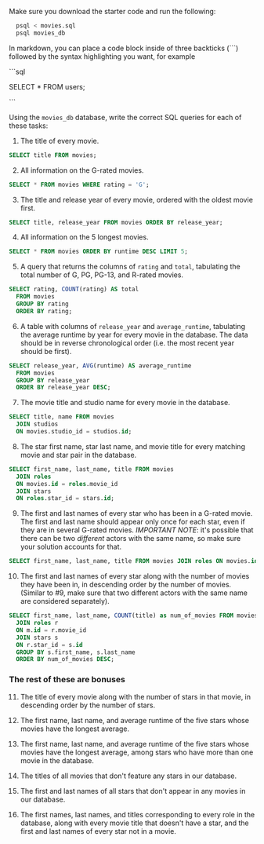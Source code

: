 Make sure you download the starter code and run the following:

```sh
  psql < movies.sql
  psql movies_db
```

In markdown, you can place a code block inside of three backticks (```) followed by the syntax highlighting you want, for example

\```sql

SELECT \* FROM users;

\```

Using the `movies_db` database, write the correct SQL queries for each of these tasks:

1.  The title of every movie.

```sql
SELECT title FROM movies;
```

2.  All information on the G-rated movies.

```sql
SELECT * FROM movies WHERE rating = 'G';
```

3.  The title and release year of every movie, ordered with the
    oldest movie first.

```sql
SELECT title, release_year FROM movies ORDER BY release_year;
```
    
4.  All information on the 5 longest movies.

```sql
SELECT * FROM movies ORDER BY runtime DESC LIMIT 5;
```

5.  A query that returns the columns of `rating` and `total`, tabulating the
    total number of G, PG, PG-13, and R-rated movies.

```sql
SELECT rating, COUNT(rating) AS total
  FROM movies
  GROUP BY rating
  ORDER BY rating;
```

6.  A table with columns of `release_year` and `average_runtime`,
    tabulating the average runtime by year for every movie in the database. The data should be in reverse chronological order (i.e. the most recent year should be first).

```sql
SELECT release_year, AVG(runtime) AS average_runtime
  FROM movies
  GROUP BY release_year
  ORDER BY release_year DESC;
```

7.  The movie title and studio name for every movie in the
    database.

```sql
SELECT title, name FROM movies
  JOIN studios
  ON movies.studio_id = studios.id;
```

8.  The star first name, star last name, and movie title for every
    matching movie and star pair in the database.

```sql
SELECT first_name, last_name, title FROM movies
  JOIN roles
  ON movies.id = roles.movie_id
  JOIN stars
  ON roles.star_id = stars.id;
```

9.  The first and last names of every star who has been in a G-rated movie. The first and last name should appear only once for each star, even if they are in several G-rated movies. *IMPORTANT NOTE*: it's possible that there can be two *different* actors with the same name, so make sure your solution accounts for that.

```sql
SELECT first_name, last_name, title FROM movies JOIN roles ON movies.id = roles.movie_id JOIN stars ON roles.star_id = stars.id WHERE rating = 'G';
```

10. The first and last names of every star along with the number
    of movies they have been in, in descending order by the number of movies. (Similar to #9, make sure
    that two different actors with the same name are considered separately).

```sql
SELECT first_name, last_name, COUNT(title) as num_of_movies FROM movies m
  JOIN roles r
  ON m.id = r.movie_id
  JOIN stars s
  ON r.star_id = s.id
  GROUP BY s.first_name, s.last_name
  ORDER BY num_of_movies DESC;
```

### The rest of these are bonuses

11. The title of every movie along with the number of stars in
    that movie, in descending order by the number of stars.

12. The first name, last name, and average runtime of the five
    stars whose movies have the longest average.

13. The first name, last name, and average runtime of the five
    stars whose movies have the longest average, among stars who have more than one movie in the database.

14. The titles of all movies that don't feature any stars in our
    database.

15. The first and last names of all stars that don't appear in any movies in our database.

16. The first names, last names, and titles corresponding to every
    role in the database, along with every movie title that doesn't have a star, and the first and last names of every star not in a movie.
